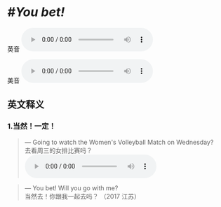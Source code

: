 # ***\#You bet!*** 
英音
<audio src="./media/You bet1_AAC.aac" controls="controls"></audio>

美音
<audio src="./media/You bet2_AAC.aac" controls="controls"></audio>



  

英文释义
---
### 1.**当然！一定！**  

 > — Going to watch the Women's Volleyball Match on Wednesday?  
 > 去看周三的女排比赛吗？    
<audio src="./media/Bet-101_AAC.aac" controls="controls"></audio>

 > — You bet! Will you go with me?  
 > 当然去！你跟我一起去吗？  （2017 江苏）  


